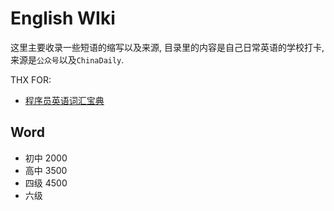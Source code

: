 # English WIki

这里主要收录一些短语的缩写以及来源, 目录里的内容是自己日常英语的学校打卡, 来源是`公众号`以及`ChinaDaily`. 

THX FOR:
- [程序员英语词汇宝典](https://learn-english.dev/)

## Word
- 初中 2000 
- 高中 3500
- 四级 4500
- 六级



